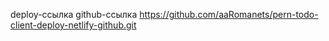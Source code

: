 deploy-ссылка 
github-ссылка https://github.com/aaRomanets/pern-todo-client-deploy-netlify-github.git